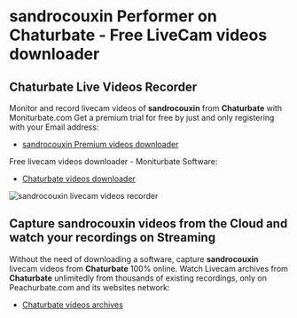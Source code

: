 # sandrocouxin Performer on Chaturbate - Free LiveCam videos downloader

## Chaturbate Live Videos Recorder

Monitor and record livecam videos of **sandrocouxin** from **Chaturbate** with Moniturbate.com
Get a premium trial for free by just and only registering with your Email address:
* [sandrocouxin Premium videos downloader](https://moniturbate.com/request-demo-licence-key.html)

Free livecam videos downloader - Moniturbate Software:
* [Chaturbate videos downloader](https://moniturbate.com/moniturbate-download-software.html)

![sandrocouxin livecam videos recorder](https://peachurnet.com/templates/moniturbate-software.png)


## Capture sandrocouxin videos from the Cloud and watch your recordings on Streaming

Without the need of downloading a software, capture **sandrocouxin** livecam videos from **Chaturbate** 100% online.
Watch Livecam archives from **Chaturbate** unlimitedly from thousands of existing recordings, only on Peachurbate.com and its websites network:
* [Chaturbate videos archives](https://peachurnet.com/)